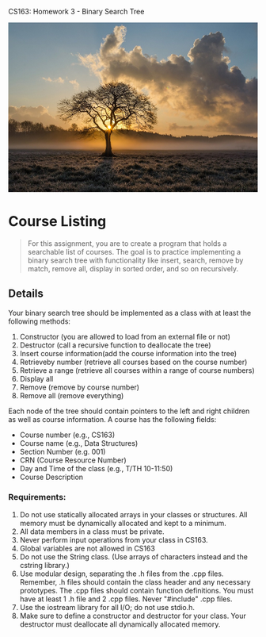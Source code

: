 CS163: Homework 3 - Binary Search Tree

![Lone Tree](bst.jpg)

Course Listing
=====

> For this assignment, you are to create a program that holds a searchable list of courses. The goal is to practice implementing a binary search tree with functionality like insert, search, remove by match, remove all, display in sorted order, and so on recursively.

Details
-------
Your binary search tree should be implemented as a class with at least the following methods:

1. Constructor (you are allowed to load from an external file or not)
2. Destructor (call a recursive function to deallocate the tree)
3. Insert course information(add the course information into the tree)
4. Retrieveby number (retrieve all courses based on the course number)
5. Retrieve a range (retrieve all courses within a range of course numbers)
6. Display all
7. Remove (remove by course number)
8. Remove all (remove everything)

Each node of the tree should contain pointers to the left and right children as well as course information. A course has the following fields:

* Course number (e.g., CS163)
* Course name (e.g., Data Structures)
* Section Number (e.g. 001)
* CRN (Course Resource Number)
* Day and Time of the class (e.g., T/TH 10-11:50)
* Course Description

### Requirements:
1) Do  not  use  statically  allocated  arrays  in  your  classes  or  structures.  All memory must be dynamically allocated and kept to a minimum.
2) All data members in a class must be private.
3) Never perform input operations from your class in CS163.
4) Global variables are not allowed in CS163
5) Do not use the String class. (Use arrays of characters instead and the cstring library.)
6) Use modular design, separating the .h files from the .cpp files. Remember, .h files should contain the class header and any necessary prototypes. The .cpp files should contain function definitions. You must have at least 1 .h file and 2 .cpp files. Never "#include" .cpp files.
7) Use the iostream library for all I/O; do not use stdio.h.
8) Make  sure  to  define  a  constructor  and  destructor  for  your  class.  Your destructor
must deallocate all dynamically allocated memory.
